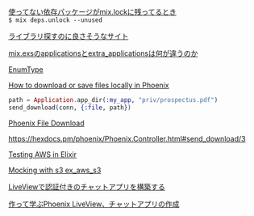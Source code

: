 [使ってない依存パッケージがmix.lockに残ってるとき](https://joe-noh.hatenablog.com/entry/2018/02/25/165317)  
`$ mix deps.unlock --unused`

[ライブラリ探すのに良さそうなサイト](https://libs.garden/elixir/search?q=redis+session)

[mix.exsのapplicationsとextra_applicationsは何が違うのか](https://qiita.com/Tsuyoshi84/items/26eb65e92c7974dd163c)

[EnumType](https://hexdocs.pm/enum_type/readme.html)

[How to download or save files locally in Phoenix](https://stackoverflow.com/questions/49610937/how-to-download-or-save-files-locally-in-phoenix)  

```elixir
path = Application.app_dir(:my_app, "priv/prospectus.pdf")
send_download(conn, {:file, path})
```

[Phoenix File Download](https://elixirforum.com/t/phoenix-file-download/13793)

https://hexdocs.pm/phoenix/Phoenix.Controller.html#send_download/3

[Testing AWS in Elixir](https://andrealeopardi.com/posts/testing-aws-in-elixir/)

[Mocking with s3 ex_aws_s3](https://elixirforum.com/t/mocking-with-s3-ex-aws-s3/26094)

[LiveViewで認証付きのチャットアプリを構築する](https://www.870labo.com/posts/create-chat-app-with-liveview-part6)

[作って学ぶPhoenix LiveView、チャットアプリの作成](https://qiita.com/pojiro/items/dc8c9d97be82f91560bf)
